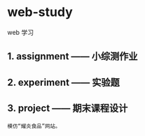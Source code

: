 # web-study

web 学习

## 1. assignment —— 小综测作业

## 2. experiment —— 实验题

## 3. project —— 期末课程设计

    模仿“耀炎食品”网站。
